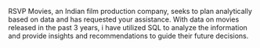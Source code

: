 RSVP Movies, an Indian film production company, seeks to plan analytically based on data and has requested your assistance. With data on movies released in the past 3 years, i have utilized SQL to analyze the information and provide insights and recommendations to guide their future decisions.
